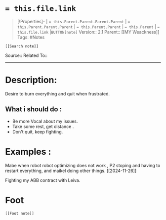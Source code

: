 # `= this.file.link`
>[!Properties]- | `= this.Parent.Parent.Parent.Parent` |  `= this.Parent.Parent.Parent` | `= this.Parent.Parent` | `= this.Parent` | `= this.file.link` |`BUTTON[note]` 
>Version:: 2.1
>Parent:: [[MY Weackness]]
>Tags: #Notes
```meta-bind-embed
[[Search note]]
```
Source::
Related To:: 
***
# Description:

Desire to burn everything and quit when frustrated.

## What i should do :

- Be more Vocal about my issues.
- Take some rest, get distance .
- Don't quit, keep fighting.



# Examples :
Mabe when robot robot optimizing does not work , P2 stoping and having to restart everything, and maikel doing other things. [[2024-11-26]]

Fighting my ABB contract with Leiva. 



# Foot
```meta-bind-embed
[[Foot note]]
``` 